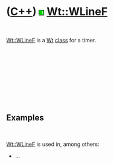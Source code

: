 
 

 

 

 

 

([C++](Cpp.md)) ![Wt](PicWt.png) [Wt::WLineF](CppWLineF.md)
=============================================================

 

[Wt::WLineF](CppWLineF.md) is a [Wt](CppWt.md) [class](CppClass.md)
for a timer.

 

 

 

 

 

Examples
--------

 

[Wt::WLineF](CppWLineF.md) is used in, among others:

-   ...

 

 

 

 

 

 

